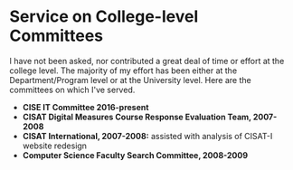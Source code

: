 # Service on College-level Committees

I have not been asked, nor contributed a great deal of time or effort at the college level. The majority of my effort has been either at the Department/Program level or at the University level. Here are the committees on which I've served.

* **CISE IT Committee 2016-present**
* **CISAT Digital Measures Course Response Evaluation Team, 2007-2008**
* **CISAT International, 2007-2008:** assisted with analysis of CISAT-I website redesign
* **Computer Science Faculty Search Committee, 2008-2009**
